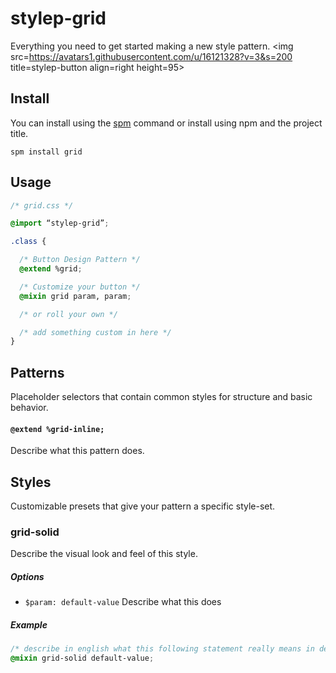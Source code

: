 # stylep-grid

Everything you need to get started making a new style pattern.
<img src=https://avatars1.githubusercontent.com/u/16121328?v=3&s=200 title=stylep-button align=right height=95>

## Install
You can install using the [spm](https://github.com/stylep/stylep) command or install using npm and the project title.

``` shell
spm install grid
```

## Usage
``` css
/* grid.css */

@import “stylep-grid”;

.class {

  /* Button Design Pattern */
  @extend %grid;

  /* Customize your button */
  @mixin grid param, param;

  /* or roll your own */

  /* add something custom in here */
}
```

## Patterns
Placeholder selectors that contain common styles for structure and basic behavior.

#### `@extend %grid-inline;`
Describe what this pattern does.

## Styles
Customizable presets that give your pattern a specific style-set.

### grid-solid
Describe the visual look and feel of this style.

##### Options

* `$param: default-value` Describe what this does

##### Example
```css
/* describe in english what this following statement really means in detail */
@mixin grid-solid default-value;
```

